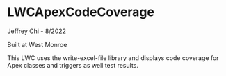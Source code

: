 # LWCApexCodeCoverage

Jeffrey Chi - 8/2022

Built at West Monroe

This LWC uses the write-excel-file library and displays code coverage for Apex classes and triggers as well test results.
